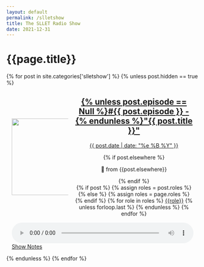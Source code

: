 ```yaml
---
layout: default
permalink: /slletshow
title: The SLLET Radio Show
date: 2021-12-31
---
```


<h1>{{page.title}}</h1>
<div class="posts">
  {% for post in site.categories['slletshow'] %}
    {% unless post.hidden == true %}
    <article style="padding: 1em;" class="post">
    <div style="display: grid; grid-template-columns: repeat(3, minmax(0, 1fr)); text-align: center; grid-gap: 1rem; margin:15px 0">
        <div style="display: flex; flex-direction: column; height: 100%; justify-content: center; align-items: center;"><img height="200" width="200" style="vertical-align:middle;" src="{{post.artwork}}"></div>
        <div style="grid-column-start: 2; grid-column-end: 4; display: flex; flex-direction: column; height: 100%; justify-content: center;">
      <a href="{{ site.baseurl }}{{ post.url }}">
        <h1 style="margin-top: 0;">{% unless post.episode == Null %}#{{ post.episode }} - {% endunless %}"{{ post.title }}"</h1>
        <div>
          <p class="post_date">{{ post.date | date: "%e %B %Y" }}</p>
        </div>
      </a>
      {% if post.elsewhere %}<p style="text-align: center;">🔀 from {{post.elsewhere}}</p>{% endif %}
      <div class="post-roles">
        {% if post %}
          {% assign roles = post.roles %}
        {% else %}
          {% assign roles = page.roles %}
        {% endif %}
        {% for role in roles %}
          <a href="{{site.baseurl}}/roles/#{{role|slugize}}">{{role}}</a>
          {% unless forloop.last %}&nbsp;{% endunless %}
        {% endfor %}
      </div>
      </div>
      </div>
      <audio controls style="width: 100%;">
        <source src="{{ post.mp3 }}" type="audio/mpeg">
        Your browser does not support the audio element.
      </audio>
      <a href="{{ site.baseurl }}{{ post.url }}" class="read-more">Show Notes</a>
    </article>
    {% endunless %}
  {% endfor %}
</div>
